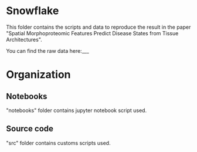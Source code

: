 # Snowflake

This folder contains the scripts and data to reproduce the result in the paper "Spatial Morphoproteomic Features Predict Disease States from Tissue Architectures".

You can find the raw data here:___

# Organization

## Notebooks 
"notebooks" folder contains jupyter notebook script used.

## Source code
"src" folder contains customs scripts used.
